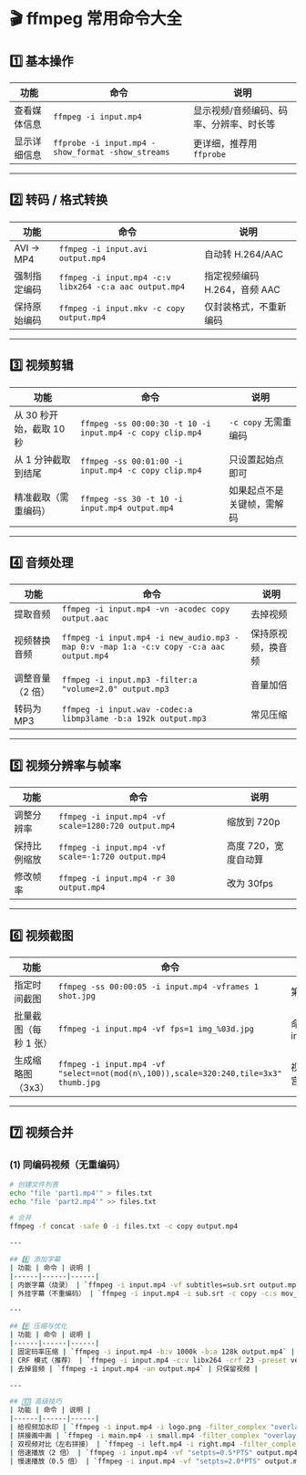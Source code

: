 # 🎬 ffmpeg 常用命令大全

## 1️⃣ 基本操作
| 功能 | 命令 | 说明 |
|------|------|------|
| 查看媒体信息 | `ffmpeg -i input.mp4` | 显示视频/音频编码、码率、分辨率、时长等 |
| 显示详细信息 | `ffprobe -i input.mp4 -show_format -show_streams` | 更详细，推荐用 `ffprobe` |

---

## 2️⃣ 转码 / 格式转换
| 功能 | 命令 | 说明 |
|------|------|------|
| AVI → MP4 | `ffmpeg -i input.avi output.mp4` | 自动转 H.264/AAC |
| 强制指定编码 | `ffmpeg -i input.mp4 -c:v libx264 -c:a aac output.mp4` | 指定视频编码 H.264，音频 AAC |
| 保持原始编码 | `ffmpeg -i input.mkv -c copy output.mp4` | 仅封装格式，不重新编码 |

---

## 3️⃣ 视频剪辑
| 功能 | 命令 | 说明 |
|------|------|------|
| 从 30 秒开始，截取 10 秒 | `ffmpeg -ss 00:00:30 -t 10 -i input.mp4 -c copy clip.mp4` | `-c copy` 无需重编码 |
| 从 1 分钟截取到结尾 | `ffmpeg -ss 00:01:00 -i input.mp4 -c copy clip.mp4` | 只设置起始点即可 |
| 精准截取（需重编码） | `ffmpeg -ss 30 -t 10 -i input.mp4 output.mp4` | 如果起点不是关键帧，需解码 |

---

## 4️⃣ 音频处理
| 功能 | 命令 | 说明 |
|------|------|------|
| 提取音频 | `ffmpeg -i input.mp4 -vn -acodec copy output.aac` | 去掉视频 |
| 视频替换音频 | `ffmpeg -i input.mp4 -i new_audio.mp3 -map 0:v -map 1:a -c:v copy -c:a aac output.mp4` | 保持原视频，换音频 |
| 调整音量（2 倍） | `ffmpeg -i input.mp3 -filter:a "volume=2.0" output.mp3` | 音量加倍 |
| 转码为 MP3 | `ffmpeg -i input.wav -codec:a libmp3lame -b:a 192k output.mp3` | 常见压缩 |

---

## 5️⃣ 视频分辨率与帧率
| 功能 | 命令 | 说明 |
|------|------|------|
| 调整分辨率 | `ffmpeg -i input.mp4 -vf scale=1280:720 output.mp4` | 缩放到 720p |
| 保持比例缩放 | `ffmpeg -i input.mp4 -vf scale=-1:720 output.mp4` | 高度 720，宽度自动算 |
| 修改帧率 | `ffmpeg -i input.mp4 -r 30 output.mp4` | 改为 30fps |

---

## 6️⃣ 视频截图
| 功能 | 命令 | 说明 |
|------|------|------|
| 指定时间截图 | `ffmpeg -ss 00:00:05 -i input.mp4 -vframes 1 shot.jpg` | 第 5 秒一帧 |
| 批量截图（每秒 1 张） | `ffmpeg -i input.mp4 -vf fps=1 img_%03d.jpg` | 命名：img_001.jpg |
| 生成缩略图（3x3） | `ffmpeg -i input.mp4 -vf "select=not(mod(n\,100)),scale=320:240,tile=3x3" thumb.jpg` | 视频预览九宫格 |

---

## 7️⃣ 视频合并
### (1) **同编码视频（无重编码）**
```bash
# 创建文件列表
echo "file 'part1.mp4'" > files.txt
echo "file 'part2.mp4'" >> files.txt

# 合并
ffmpeg -f concat -safe 0 -i files.txt -c copy output.mp4

---

## 8️⃣ 添加字幕
| 功能 | 命令 | 说明 |
|------|------|------|
| 内嵌字幕（烧录） | `ffmpeg -i input.mp4 -vf subtitles=sub.srt output.mp4` | 字幕写入视频画面 |
| 外挂字幕（不重编码） | `ffmpeg -i input.mp4 -i sub.srt -c copy -c:s mov_text output.mp4` | 保留独立字幕流 |

---

## 9️⃣ 压缩与优化
| 功能 | 命令 | 说明 |
|------|------|------|
| 固定码率压缩 | `ffmpeg -i input.mp4 -b:v 1000k -b:a 128k output.mp4` | 控制视频+音频码率 |
| CRF 模式（推荐） | `ffmpeg -i input.mp4 -c:v libx264 -crf 23 -preset veryslow -c:a aac -b:a 128k output.mp4` | `crf=18-28`，数值越小质量越高 |
| 去掉音频 | `ffmpeg -i input.mp4 -an output.mp4` | 只保留视频 |

---

## 🔟 高级技巧
| 功能 | 命令 | 说明 |
|------|------|------|
| 给视频加水印 | `ffmpeg -i input.mp4 -i logo.png -filter_complex "overlay=10:10" output.mp4` | 左上角水印 |
| 拼接画中画 | `ffmpeg -i main.mp4 -i small.mp4 -filter_complex "overlay=10:10" output.mp4` | 小窗口嵌入 |
| 双视频对比（左右拼接） | `ffmpeg -i left.mp4 -i right.mp4 -filter_complex hstack output.mp4` | 横向拼接 |
| 倍速播放（2 倍） | `ffmpeg -i input.mp4 -vf "setpts=0.5*PTS" output.mp4` | 视频加速 |
| 慢速播放（0.5 倍） | `ffmpeg -i input.mp4 -vf "setpts=2.0*PTS" output.mp4` | 视频减速 |
